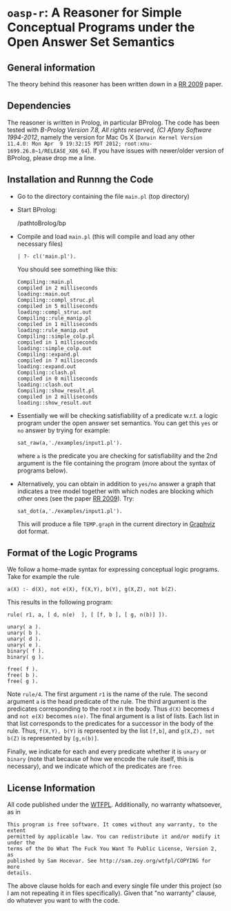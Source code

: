 # `oasp-r`: A Reasoner for Simple Conceptual Programs under the Open Answer Set Semantics


## General information

The theory behind this reasoner has been written down in a [RR 2009](http://stijnheymans.net/pubs/rr2009.pdf) paper.

## Dependencies

The reasoner is written in Prolog, in particular BProlog. The code has been
tested with _B-Prolog Version 7.8, All rights reserved, (C) Afany Software
1994-2012_, namely the version for Mac Os X (`Darwin Kernel Version 11.4.0: Mon
Apr  9 19:32:15 PDT 2012; root:xnu-1699.26.8~1/RELEASE_X86_64`). If you have
issues with newer/older version of BProlog, please drop me a line.

## Installation and Runnng the Code

- Go to the directory containing the file `main.pl` (top directory)
- Start BProlog:

    /pathtoBrolog/bp

- Compile and load `main.pl` (this will compile and load any other necessary files)

    ~~~
    | ?- cl('main.pl').
    ~~~

    You should see something like this:

    ~~~
    Compiling::main.pl
    compiled in 2 milliseconds
    loading::main.out
    Compiling::compl_struc.pl
    compiled in 5 milliseconds
    loading::compl_struc.out
    Compiling::rule_manip.pl
    compiled in 1 milliseconds
    loading::rule_manip.out
    Compiling::simple_colp.pl
    compiled in 1 milliseconds
    loading::simple_colp.out
    Compiling::expand.pl
    compiled in 7 milliseconds
    loading::expand.out
    Compiling::clash.pl
    compiled in 0 milliseconds
    loading::clash.out
    Compiling::show_result.pl
    compiled in 2 milliseconds
    loading::show_result.out
    ~~~

- Essentially we will be checking satisfiability of a predicate w.r.t. a logic
program under the open answer set semantics. You can get this `yes` or `no`
answer by trying for example:
    
    ~~~
    sat_raw(a,'./examples/input1.pl').
    ~~~

    where `a` is the predicate you are checking for satisfiability and the 2nd
    argument is the file containing the program (more about the syntax of programs
    below).

- Alternatively, you can obtain in addition to `yes/no` answer a graph that
indicates a tree model together with which nodes are blocking which other ones
(see the paper [RR 2009](http://stijnheymans.net/pubs/rr2009.pdf)). Try:

    ~~~
    sat_dot(a,'./examples/input1.pl').
    ~~~

    This will produce a file `TEMP.graph` in the current directory in
    [Graphviz](http://www.graphviz.org/) dot format.  

## Format of the Logic Programs

We follow a home-made syntax for expressing conceptual logic programs. Take for example the rule

    a(X) :- d(X), not e(X), f(X,Y), b(Y), g(X,Z), not b(Z).


This results in the following program:

    rule( r1, a, [ d, n(e)  ], [ [f, b ], [ g, n(b)] ]).
    
    unary( a ).
    unary( b ).
    unary( d ).
    unary( e ).
    binary( f ).
    binary( g ).
    
    free( f ).
    free( b ).
    free( g ).



Note `rule/4`. The first argument `r1` is the name of the rule.  The second argument `a` is the head predicate of the rule. The third argument is the predicates corresponding to the root `X` in the body. Thus `d(X)` becomes `d` and `not e(X)` becomes `n(e)`.  The final argument is a list of lists.  Each list in that list corresponds to the predicates for a successor in the body of the rule.  Thus, `f(X,Y), b(Y)` is represented by the list `[f,b]`, and `g(X,Z), not b(Z)` is represented by `[g,n(b)]`.

Finally, we indicate for each and every predicate whether it is `unary` or `binary` (note that because of how we encode the rule itself, this is necessary), and we indicate which of the predicates are `free`.




## License Information

All code published under the [WTFPL](http://sam.zoy.org/wtfpl/). Additionally,
no warranty whatsoever, as in

    This program is free software. It comes without any warranty, to the extent
    permitted by applicable law. You can redistribute it and/or modify it under the
    terms of the Do What The Fuck You Want To Public License, Version 2, as
    published by Sam Hocevar. See http://sam.zoy.org/wtfpl/COPYING for more
    details.

The above clause holds for each and every single file under this project (so
I am not repeating it in files specifically). Given that "no warranty" clause,
do whatever you want to with the code.

